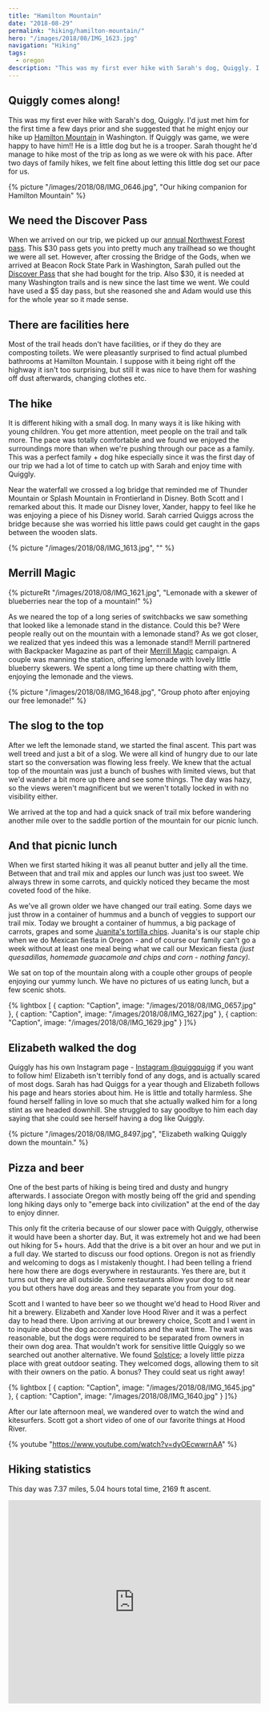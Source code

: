 ```yaml
---
title: "Hamilton Mountain"
date: "2018-08-29"
permalink: "hiking/hamilton-mountain/"
hero: "/images/2018/08/IMG_1623.jpg"
navigation: "Hiking"
tags:
  - oregon
description: "This was my first ever hike with Sarah's dog, Quiggly. I'd just met him for the first time a few days prior and she suggested that he might enjoy our hike up Hamilton Mountain in Washington."
---
```


## Quiggly comes along!

This was my first ever hike with Sarah's dog, Quiggly. I'd just met him for the first time a few days prior and she suggested that he might enjoy our hike up [Hamilton Mountain](https://www.oregonhikers.org/field_guide/Hamilton_Mountain_Loop_Hike) in Washington. If Quiggly was game, we were happy to have him!! He is a little dog but he is a trooper. Sarah thought he'd manage to hike most of the trip as long as we were ok with his pace. After two days of family hikes, we felt fine about letting this little dog set our pace for us.

{% picture "/images/2018/08/IMG_0646.jpg", "Our hiking companion for Hamilton Mountain" %}

## We need the Discover Pass

When we arrived on our trip, we picked up our [annual Northwest Forest pass](https://www.fs.usda.gov/detail/r6/passes-permits/recreation/?cid=fsbdev2_027010). This $30 pass gets you into pretty much any trailhead so we thought we were all set. However, after crossing the Bridge of the Gods, when we arrived at Beacon Rock State Park in Washington, Sarah pulled out the [Discover Pass](http://www.discoverpass.wa.gov/) that she had bought for the trip. Also $30, it is needed at many Washington trails and is new since the last time we went. We could have used a $5 day pass, but she reasoned she and Adam would use this for the whole year so it made sense.

## There are facilities here

Most of the trail heads don't have facilities, or if they do they are composting toilets. We were pleasantly surprised to find actual plumbed bathrooms at Hamilton Mountain. I suppose with it being right off the highway it isn't too surprising, but still it was nice to have them for washing off dust afterwards, changing clothes etc.

## The hike

It is different hiking with a small dog. In many ways it is like hiking with young children. You get more attention, meet people on the trail and talk more. The pace was totally comfortable and we found we enjoyed the surroundings more than when we're pushing through our pace as a family. This was a perfect family + dog hike especially since it was the first day of our trip we had a lot of time to catch up with Sarah and enjoy time with Quiggly.

Near the waterfall we crossed a log bridge that reminded me of Thunder Mountain or Splash Mountain in Frontierland in Disney. Both Scott and I remarked about this. It made our Disney lover, Xander, happy to feel like he was enjoying a piece of his Disney world. Sarah carried Quiggs across the bridge because she was worried his little paws could get caught in the gaps between the wooden slats.

{% picture "/images/2018/08/IMG_1613.jpg", "" %}

## Merrill Magic

{% pictureRt "/images/2018/08/IMG_1621.jpg", "Lemonade with a skewer of blueberries near the top of a mountain!" %}

As we neared the top of a long series of switchbacks we saw something that looked like a lemonade stand in the distance. Could this be? Were people really out on the mountain with a lemonade stand? As we got closer, we realized that yes indeed this was a lemonade stand!! Merrill partnered with Backpacker Magazine as part of their [Merrill Magic](https://www.merrell.com/US/en/merrell-magic/) campaign. A couple was manning the station, offering lemonade with lovely little blueberry skewers. We spent a long time up there chatting with them, enjoying the lemonade and the views.

{% picture "/images/2018/08/IMG_1648.jpg", "Group photo after enjoying our free lemonade!" %}

## The slog to the top

After we left the lemonade stand, we started the final ascent. This part was well treed and just a bit of a slog. We were all kind of hungry due to our late start so the conversation was flowing less freely. We knew that the actual top of the mountain was just a bunch of bushes with limited views, but that we'd wander a bit more up there and see some things. The day was hazy, so the views weren't magnificent but we weren't totally locked in with no visibility either.

We arrived at the top and had a quick snack of trail mix before wandering another mile over to the saddle portion of the mountain for our picnic lunch.

## And that picnic lunch

When we first started hiking it was all peanut butter and jelly all the time. Between that and trail mix and apples our lunch was just too sweet. We always threw in some carrots, and quickly noticed they became the most coveted food of the hike.

As we've all grown older we have changed our trail eating. Some days we just throw in a container of hummus and a bunch of veggies to support our trail mix. Today we brought a container of hummus, a big package of carrots, grapes and some [Juanita's tortilla chips](https://www.juanitasfinefoods.com/). Juanita's is our staple chip when we do Mexican fiesta in Oregon - and of course our family can't go a week without at least one meal being what we call our Mexican fiesta _(just quesadillas, homemade guacamole and chips and corn - nothing fancy)._

We sat on top of the mountain along with a couple other groups of people enjoying our yummy lunch. We have no pictures of us eating lunch, but a few scenic shots.

{% lightbox [
    { caption: "Caption", image: "/images/2018/08/IMG_0657.jpg" },
    { caption: "Caption", image: "/images/2018/08/IMG_1627.jpg" },
    { caption: "Caption", image: "/images/2018/08/IMG_1629.jpg" }
]%}

## Elizabeth walked the dog

Quiggly has his own Instagram page - [Instagram @quiggquigg](https://www.instagram.com/quiggquigg/) if you want to follow him! Elizabeth isn't terribly fond of any dogs, and is actually scared of most dogs. Sarah has had Quiggs for a year though and Elizabeth follows his page and hears stories about him. He is little and totally harmless. She found herself falling in love so much that she actually walked him for a long stint as we headed downhill. She struggled to say goodbye to him each day saying that she could see herself having a dog like Quiggly.

{% picture "/images/2018/08/IMG_8497.jpg", "Elizabeth walking Quiggly down the mountain." %}

## Pizza and beer

One of the best parts of hiking is being tired and dusty and hungry afterwards. I associate Oregon with mostly being off the grid and spending long hiking days only to "emerge back into civilization" at the end of the day to enjoy dinner.

This only fit the criteria because of our slower pace with Quiggly, otherwise it would have been a shorter day. But, it was extremely hot and we had been out hiking for 5+ hours. Add that the drive is a bit over an hour and we put in a full day. We started to discuss our food options. Oregon is not as friendly and welcoming to dogs as I mistakenly thought. I had been telling a friend here how there are dogs everywhere in restaurants. Yes there are, but it turns out they are all outside. Some restaurants allow your dog to sit near you but others have dog areas and they separate you from your dog.

Scott and I wanted to have beer so we thought we'd head to Hood River and hit a brewery. Elizabeth and Xander love Hood River and it was a perfect day to head there. Upon arriving at our brewery choice, Scott and I went in to inquire about the dog accommodations and the wait time. The wait was reasonable, but the dogs were required to be separated from owners in their own dog area. That wouldn't work for sensitive little Quiggly so we searched out another alternative. We found [Solstice](http://solsticewoodfirecafe.com/food); a lovely little pizza place with great outdoor seating. They welcomed dogs, allowing them to sit with their owners on the patio. A bonus? They could seat us right away!

{% lightbox [
    { caption: "Caption", image: "/images/2018/08/IMG_1645.jpg" },
    { caption: "Caption", image: "/images/2018/08/IMG_1640.jpg" }
]%}

After our late afternoon meal, we wandered over to watch the wind and kitesurfers. Scott got a short video of one of our favorite things at Hood River.

{% youtube "https://www.youtube.com/watch?v=dyOEcwwrnAA" %}

## Hiking statistics

This day was 7.37 miles, 5.04 hours total time, 2169 ft ascent.

<iframe src="https://www.strava.com/activities/1765103095/embed/a774a835ac6e5e48cfbb0b5db71975291b3410c9" width="100%" height="405" frameborder="0" scrolling="no"></iframe>
